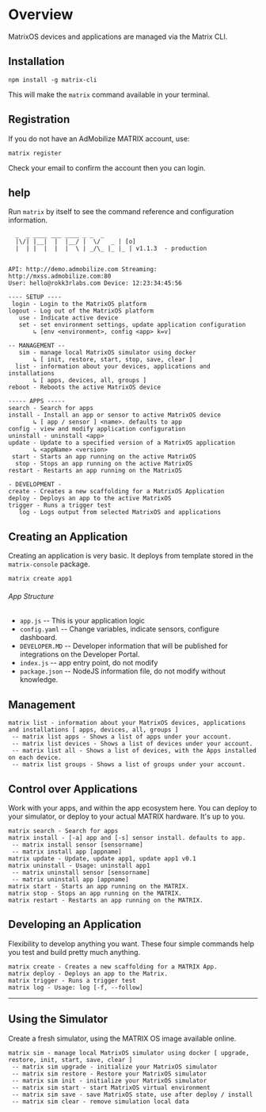 # Overview

MatrixOS devices and applications are managed via the Matrix CLI.

## Installation
```
npm install -g matrix-cli
```

This will make the `matrix` command available in your terminal.

## Registration

If you do not have an AdMobilize MATRIX account, use:
```
matrix register
```
Check your email to confirm the account then you can login.

## help

Run `matrix` by itself to see the command reference and configuration information.

```
  _  _ ____ ___ ____ _ _  _
  |\/| |__|  |  |__/ |  \/   _ | [o]
  |  | |  |  |  |  \ | _/\_ |_ |_ | v1.1.3  - production


API: http://demo.admobilize.com Streaming: http://mxss.admobilize.com:80
User: hello@rokk3rlabs.com Device: 12:23:34:45:56

---- SETUP ----
 login - Login to the MatrixOS platform
logout - Log out of the MatrixOS platform
   use - Indicate active device
   set - set environment settings, update application configuration
       ↳ [env <environment>, config <app> k=v]

-- MANAGEMENT --
   sim - manage local MatrixOS simulator using docker
       ↳ [ init, restore, start, stop, save, clear ]
  list - information about your devices, applications and installations
       ↳ [ apps, devices, all, groups ]
reboot - Reboots the active MatrixOS device

----- APPS -----
search - Search for apps
install - Install an app or sensor to active MatrixOS device
       ↳ [ app / sensor ] <name>. defaults to app
config - view and modify application configuration
uninstall - uninstall <app>
update - Update to a specified version of a MatrixOS application
       ↳ <appName> <version>
 start - Starts an app running on the active MatrixOS
  stop - Stops an app running on the active MatrixOS
restart - Restarts an app running on the MatrixOS

- DEVELOPMENT -
create - Creates a new scaffolding for a MatrixOS Application
deploy - Deploys an app to the active MatrixOS
trigger - Runs a trigger test
   log - Logs output from selected MatrixOS and applications
```

## Creating an Application
Creating an application is very basic. It deploys from template stored in the `matrix-console` package.
```
matrix create app1
```

###### App Structure
* `app.js` -- This is your application logic
* `config.yaml` -- Change variables, indicate sensors, configure dashboard.
* `DEVELOPER.MD` -- Developer information that will be published for integrations on the Developer Portal.
* `index.js` -- app entry point, do not modify
* `package.json` -- NodeJS information file, do not modify without knowledge.

## Management
```
matrix list - information about your MatrixOS devices, applications and installations [ apps, devices, all, groups ]
 -- matrix list apps - Shows a list of apps under your account.
 -- matrix list devices - Shows a list of devices under your account.
 -- matrix list all - Shows a list of devices, with the Apps installed on each device.
 -- matrix list groups - Shows a list of groups under your account.
```


## Control over Applications
Work with your apps, and within the app ecosystem here. You can deploy to your simulator, or deploy to your actual MATRIX hardware. It's up to you.

```
matrix search - Search for apps
matrix install - [-a] app and [-s] sensor install. defaults to app.
 -- matrix install sensor [sensorname]
 -- matrix install app [appname]
matrix update - Update, update app1, update app1 v0.1
matrix uninstall - Usage: uninstall app1
 -- matrix uninstall sensor [sensorname]
 -- matrix uninstall app [appname]
matrix start - Starts an app running on the MATRIX.
matrix stop - Stops an app running on the MATRIX.
matrix restart - Restarts an app running on the MATRIX.
```

## Developing an Application
Flexibility to develop anything you want. These four simple commands help you test and build pretty much anything.

```
matrix create - Creates a new scaffolding for a MATRIX App.
matrix deploy - Deploys an app to the Matrix.
matrix trigger - Runs a trigger test
matrix log - Usage: log [-f, --follow]
```

---------------

## Using the Simulator

Create a fresh simulator, using the MATRIX OS image available online.
```
matrix sim - manage local MatrixOS simulator using docker [ upgrade, restore, init, start, save, clear ]
 -- matrix sim upgrade - initialize your MatrixOS simulator
 -- matrix sim restore - Restore your MatrixOS simulator
 -- matrix sim init - initialize your MatrixOS simulator
 -- matrix sim start - start MatrixOS virtual environment
 -- matrix sim save - save MatrixOS state, use after deploy / install
 -- matrix sim clear - remove simulation local data
```
